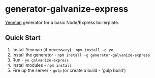# generator-galvanize-express

[Yeoman](http://yeoman.io) generator for a basic Node/Express boilerplate.

## Quick Start

1. Install Yeoman (if necessary) - `npm install -g yo`
1. Install the generator - `npm install -g generator-galvanize-express`
1. Run - `yo galvanize-express`
1. Install modules - `npm install`
1. Fire up the server - `gulp` (or create a build - 'gulp build')
